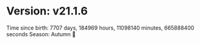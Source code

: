 # Version: v21.1.6
Time since birth: 7707 days, 184969 hours, 11098140 minutes, 665888400 seconds
Season: Autumn 🍁
